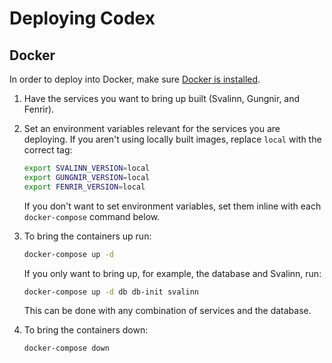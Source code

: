 # Deploying Codex

## Docker

In order to deploy into Docker, make sure [Docker is installed](https://docs.docker.com/install/).

1. Have the services you want to bring up built (Svalinn, Gungnir, and Fenrir).

2. Set an environment variables relevant for the services you are deploying. If
   you aren't using locally built images, replace `local` with the correct tag:
   ```bash
   export SVALINN_VERSION=local
   export GUNGNIR_VERSION=local
   export FENRIR_VERSION=local
   ```
   If you don't want to set environment variables, set them inline with each 
   `docker-compose` command below.

3. To bring the containers up run:
   ```bash
   docker-compose up -d
   ```
   If you only want to bring up, for example, the database and Svalinn, run:
   ```bash
   docker-compose up -d db db-init svalinn
   ```
   This can be done with any combination of services and the database.

4. To bring the containers down:
   ```bash
   docker-compose down
   ```